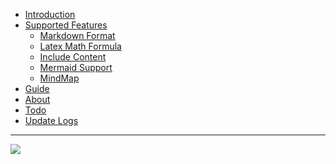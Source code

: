 - [Introduction]()
- [Supported Features](/Supported_Features)
  - [Markdown Format](/Markdown_Format)
  - [Latex Math Formula](/Latex_Math_Formula)
  - [Include Content](/Include_Content)
  - [Mermaid Support](/Mermaid_Support)
  - [MindMap](/mindmap)
- [Guide](/Guide)
- [About](/about)
- [Todo](/todo)
- [Update Logs](/update_log)


---

[![](https://img.shields.io/badge/%2B-Edit%20Sidebar-brightgreen)](https://github.com/junxnone/twiki/issues/2)
